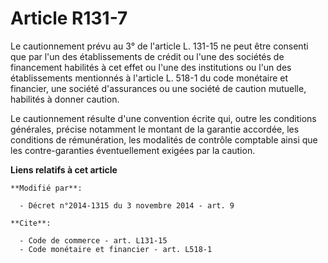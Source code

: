 # Article R131-7

Le cautionnement prévu au 3° de l'article L. 131-15 ne peut être consenti que par l'un des établissements de crédit ou l'une
des sociétés de financement habilités à cet effet ou l'une des institutions ou l'un des établissements mentionnés à l'article
L. 518-1 du code monétaire et financier, une société d'assurances ou une société de caution mutuelle, habilités à donner
caution. 

Le cautionnement résulte d'une convention écrite qui, outre les conditions générales, précise notamment le montant de la
garantie accordée, les conditions de rémunération, les modalités de contrôle comptable ainsi que les contre-garanties
éventuellement exigées par la caution.

**Liens relatifs à cet article**

	**Modifié par**:

	  - Décret n°2014-1315 du 3 novembre 2014 - art. 9

	**Cite**:

	  - Code de commerce - art. L131-15
	  - Code monétaire et financier - art. L518-1
